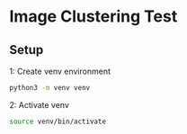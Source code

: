# Image Clustering Test

## Setup

1: Create venv environment

```sh
python3 -m venv venv
```

2: Activate venv

```sh
source venv/bin/activate
```
